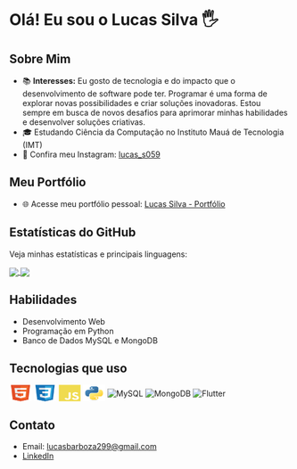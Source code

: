 # Olá! Eu sou o Lucas Silva 🖐️

## Sobre Mim
- 📚 **Interesses:** Eu gosto de tecnologia e do impacto que o desenvolvimento de software pode ter. Programar é uma forma de explorar novas possibilidades e criar soluções inovadoras. Estou sempre em busca de novos desafios para aprimorar minhas habilidades e desenvolver soluções criativas.
- 🎓 Estudando Ciência da Computação no Instituto Mauá de Tecnologia (IMT)
- 📸 Confira meu Instagram: [lucas_s059](https://www.instagram.com/lucas_s059/)

## Meu Portfólio
- 🌐 Acesse meu portfólio pessoal: [Lucas Silva - Portfólio](https://personal-site.d2jtbyiqfovfko.amplifyapp.com/)

## Estatísticas do GitHub
Veja minhas estatísticas e principais linguagens:

<a href="https://github.com/anuraghazra/github-readme-stats">
  <img height=200 align="center" src="https://github-readme-stats.vercel.app/api?username=LucasS059&theme=radical" />
</a>
<a href="https://github.com/anuraghazra/convoychat">
  <img height=200 align="center" src="https://github-readme-stats.vercel.app/api/top-langs?username=LucasS059&layout=compact&langs_count=8&card_width=320&theme=radical" />
</a>

## Habilidades
- Desenvolvimento Web
- Programação em Python
- Banco de Dados MySQL e MongoDB

## Tecnologias que uso
<div style="display: inline_block">
  <img align="center" alt="HTML" height="30" width="40" src="https://raw.githubusercontent.com/devicons/devicon/master/icons/html5/html5-original.svg">
  <img align="center" alt="CSS" height="30" width="40" src="https://raw.githubusercontent.com/devicons/devicon/master/icons/css3/css3-original.svg">
  <img align="center" alt="Js" height="30" width="40" src="https://raw.githubusercontent.com/devicons/devicon/master/icons/javascript/javascript-plain.svg">
  <img align="center" alt="Python" height="30" width="40" src="https://raw.githubusercontent.com/devicons/devicon/master/icons/python/python-original.svg">
  <img align="center" alt="MySQL" height="40" width="40" src="https://cdn.jsdelivr.net/gh/devicons/devicon/icons/mysql/mysql-original-wordmark.svg">
  <img align="center" alt="MongoDB" height="30" width="40" src="https://cdn.jsdelivr.net/gh/devicons/devicon/icons/mongodb/mongodb-original-wordmark.svg">
  <img align="center" alt="Flutter" height="30" width="40" src="https://cdn.jsdelivr.net/gh/devicons/devicon/icons/flutter/flutter-original.svg">
</div>

## Contato
- Email: lucasbarboza299@gmail.com
- [LinkedIn](https://www.linkedin.com/in/lucas-silva-barboza-a2568b285/)
